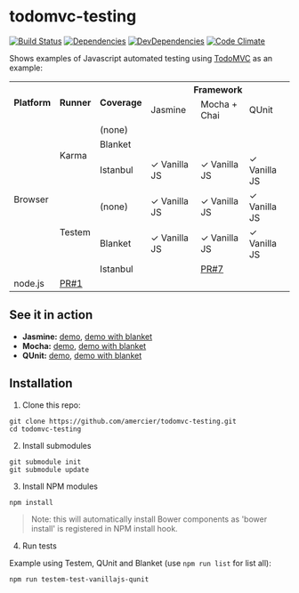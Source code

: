 todomvc-testing
===============

[![Build Status](http://img.shields.io/travis/amercier/todomvc-testing/master.svg?style=flat-square)](https://travis-ci.org/amercier/todomvc-testing/builds)
[![Dependencies](https://img.shields.io/david/amercier/todomvc-testing.svg?style=flat-square)](https://david-dm.org/amercier/todomvc-testing#info=dependencies&view=table)
[![DevDependencies](https://img.shields.io/david/dev/amercier/todomvc-testing.svg?style=flat-square)](https://david-dm.org/amercier/todomvc-testing#info=devDependencies&view=table)
[![Code Climate](https://img.shields.io/codeclimate/github/amercier/todomvc-testing.svg?style=flat-square)](https://codeclimate.com/github/amercier/todomvc-testing)

Shows examples of Javascript automated testing using [TodoMVC](http://todomvc.com/) as an example:

<table>
  <tr>
    <th rowspan="2">Platform</th>
    <th rowspan="2">Runner</th>
    <th rowspan="2">Coverage</th>
    <th colspan="3">Framework</th>
  </tr>
  <tr>
    <td>Jasmine</td>
    <td>Mocha + Chai</td>
    <td>QUnit</td>
  </tr>
  <tr>
    <td rowspan="6">Browser</td>
    <td rowspan="3">Karma</td>
    <td>(none)</td>
    <td></td>
    <td></td>
    <td></td>
  </tr>
  <tr>
    <td>Blanket</td>
    <td></td>
    <td></td>
    <td></td>
  </tr>
  <tr>
    <td>Istanbul</td>
    <td>
      ✓ Vanilla JS  
    </td>
    <td>
      ✓ Vanilla JS  
    </td>
    <td>
      ✓ Vanilla JS  
    </td>
  </tr>
  <tr>
    <td rowspan="3">Testem</td>
    <td>(none)</td>
    <td>
      ✓ Vanilla JS  
    </td>
    <td>
      ✓ Vanilla JS  
    </td>
    <td>
      ✓ Vanilla JS  
    </td>
  </tr>
  <tr>
    <td>Blanket</td>
    <td>
      ✓ Vanilla JS  
    </td>
    <td>
      ✓ Vanilla JS  
    </td>
    <td>
      ✓ Vanilla JS  
    </td>
  </tr>
  <tr>
    <td>Istanbul</td>
    <td></td>
    <td><a href="https://github.com/amercier/todomvc-testing/pull/7">PR#7</a></td>
    <td></td>
  </tr>
  <tr>
    <td>node.js</td>
    <td colspan="5"><a href="https://github.com/amercier/todomvc-testing/pull/1">PR#1</a></td>
  </tr>
</table>


See it in action
----------------

- **Jasmine:** [demo](http://amercier.github.io/todomvc-testing/tests/vanillajs/jasmine/index.html), [demo with blanket](http://amercier.github.io/todomvc-testing/tests/vanillajs/jasmine/index-blanket.html)
- **Mocha:** [demo](http://amercier.github.io/todomvc-testing/tests/vanillajs/mocha/index.html), [demo with blanket](http://amercier.github.io/todomvc-testing/tests/vanillajs/mocha/index-blanket.html)
- **QUnit:** [demo](http://amercier.github.io/todomvc-testing/tests/vanillajs/qunit/index.html), [demo with blanket](http://amercier.github.io/todomvc-testing/tests/vanillajs/qunit/index-blanket.html)


Installation
------------

1. Clone this repo:

  ```
  git clone https://github.com/amercier/todomvc-testing.git
  cd todomvc-testing
  ```

2. Install submodules

  ```
  git submodule init
  git submodule update
  ```

3. Install NPM modules

  ```
  npm install
  ```

  > Note: this will automatically install Bower components as 'bower install' is
  > registered in NPM install hook.

4. Run tests

  Example using Testem, QUnit and Blanket (use `npm run list` for list all):

  ```
  npm run testem-test-vanillajs-qunit
  ```
